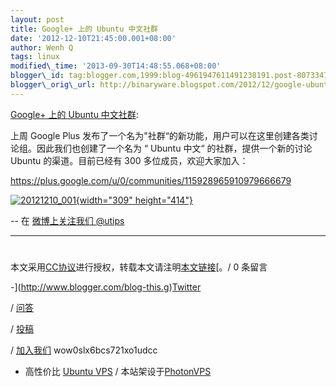 ```yaml
--- 
layout: post 
title: Google+ 上的 Ubuntu 中文社群 
date: '2012-12-10T21:45:00.001+08:00' 
author: Wenh Q
tags: linux
modified\_time: '2013-09-30T14:48:55.068+08:00' 
blogger\_id: tag:blogger.com,1999:blog-4961947611491238191.post-8073347653317925305
blogger\_orig\_url: http://binaryware.blogspot.com/2012/12/google-ubuntu.html
--- 
```

[Google+
上的 Ubuntu
中文社群](http://wowubuntu.com/ubuntu_community_on_googleplus.html):

上周 Google Plus
发布了一个名为"社群“的新功能，用户可以在这里创建各类讨论组。因此我们也创建了一个名为
“ Ubuntu 中文“ 的社群，提供一个新的讨论 Ubuntu 的渠道。目前已经有 300
多位成员，欢迎大家加入：

<https://plus.google.com/u/0/communities/115928965910979666679>

[![](http://wowubuntu.com/wp-content/uploads/2012/12/20121210_001.png "20121210_001"){width="309"
height="414"}](http://wowubuntu.com/wp-content/uploads/2012/12/20121210_001.png)

-- 在 [微博上关注我们 @utips](http://t.sina.com.cn/utips)




------------------------------------------------------------------------




#
本文采用[CC协议](http://creativecommons.org/licenses/by/2.5/cn/)进行授权，转载本文请注明[本文链接](http://wowubuntu.com/ubuntu_community_on_googleplus.html "Permalink")[。/
0 条留言





-](http://www.blogger.com/blog-this.g)[Twitter](http://twitter.com/ubuntu_tips)

/ [问答](http://wowubuntu.com/ask)

/ [投稿](http://wowubuntu.com/submit)

/ [加入我们](http://wowubuntu.com/join) wow0slx6bcs721xo1udcc

- 高性价比 [Ubuntu VPS](http://wowubuntu.com/vps.html) /
本站架设于[PhotonVPS](http://www.photonvps.com/billing/aff.php?aff=129)
